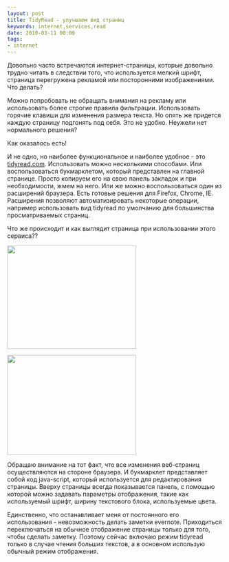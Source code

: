```yaml
---
layout: post
title: TidyRead - улучшаем вид страниц
keywords: internet,services,read
date: 2010-03-11 00:00
tags:
- internet
---
```

Довольно часто встречаются интернет-страницы, которые довольно трудно читать в следствии того, что используется мелкий шрифт, страница перегружена рекламой или посторонними изображениями. Что делать?

Можно попробовать не обращать внимания на рекламу или использовать более строгие правила фильтрации. Использовать горячие клавиши для изменения размера текста. Но опять же придется каждую страницу подгонять под себя. Это не удобно. Неужели нет нормального решения?

Как оказалось есть!

И не одно, но наиболее функциональное и наиболее удобное - это <a
href="http://www.tidyread.com/" rel="nofollow">tidyread.com</a>. Использовать можно несколькими способами. Или воспользоваться букмарклетом, который представлен на главной странице. Просто копируем его на свою панель закладок и при необходимости, жмем на него. Или же можно воспользоваться один из расширений браузера. Есть готовые решения для Firefox, Chrome, IE. Расширения позволяют автоматизировать некоторые операции, например использовать вид tidyread по умолчанию для большинства просматриваемых страниц.

Что же происходит и как выглядит страница при использовании этого сервиса??

<a href="http://static.juev.org/2010/03/no-tidy.png"><img class="aligncenter size-medium wp-image-946" title="no tidy" src="http://static.juev.org/2010/03/no-tidy-300x240.png" alt="" width="300" height="240" /></a>

<a href="http://static.juev.org/2010/03/tidy-read.png"><img class="aligncenter size-medium wp-image-947" title="tidy read" src="http://static.juev.org/2010/03/tidy-read-300x232.png" alt="" width="300" height="232" /></a>

Обращаю внимание на тот факт, что все изменения веб-страниц осуществляются на стороне браузера. И букмарклет представляет собой код java-script, который используется для редактирования страницы. Вверху страницы всегда показывается панель, с помощью которой можно задавать параметры отображения, такие как используемый шрифт, ширину текстового блока, используемые цвета.

Единственно, что останавливает меня от постоянного его использования - невозможность делать заметки evernote. Приходиться переключаться на обычное отображение страницы только для того, чтобы сделать заметку. Поэтому сейчас включаю режим tidyread только в случае чтения больших текстов, а в основном использую обычный режим отображения.
